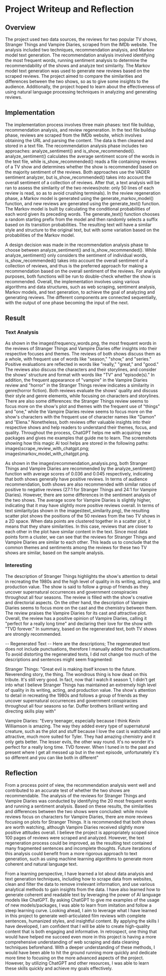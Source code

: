 # Project Writeup and Reflection

## Overview
The project used two data sources, the reviews for two popular TV shows, Stranger Things and Vampire Diaries, scraped from the IMDb website. The analysis included two techniques, recommendation analysis, and Markov model text generation. The recommendation analysis involved identifying the most frequent words, running sentiment analysis to determine the recommendability of the shows and analyze text similarity. The Markov model text generation was used to generate new reviews based on the scraped reviews. The project aimed to compare the similarities and differences between the two shows, so as to give some insights to the audience. Additionally, the project hoped to learn about the effectiveness of using natural language processing techniques in analyzing and generating reviews.

## Implementation
The implementation process involves three main phases: text file buildup, recommendation analysis, and review regeneration. In the text file buildup phase, reviews are scraped from the IMDb website, which involves obtaining the URL and parsing the content. The data is then cleaned and stored in a text file. The recommendation analysis phase includes two approaches: analyze_sentiment() and is_show_recommended(). analyze_sentiment() calculates the average sentiment score of the words in the text file, while is_show_recommended() reads a file containing reviews of a TV show and determines whether the show is recommended based on the majority sentiment of the reviews. Both approaches use the VADER sentiment analyzer, but is_show_recommended() takes into account the overall sentiment of a collection of reviews. After that, a text analysis will be ran to assess the similarity of the two reviews(note: only 50 lines of each review is read, so as to avoid crushing terminals). In the review regeneration phase, a Markov model is generated using the generate_markov_model() function, and new reviews are generated using the generate_text() function. The Markov model is built by calculating the conditional probabilities of each word given its preceding words. The generate_text() function chooses a random starting prefix from the model and then randomly selects a suffix based on its transition probabilities. The resulting text will have a similar style and structure to the original text, but with some variation based on the probabilities of the Markov model.

A design decision was made in the recommendation analysis phase to choose between analyze_sentiment() and is_show_recommended(). While analyze_sentiment() only considers the sentiment of individual words, is_show_recommended() takes into account the overall sentiment of a collection of reviews, and thus is the preferred approach for making a recommendation based on the overall sentiment of the reviews. For analysis purposes, both functions will be run to double-check whether the show is recommended. Overall, the implementation involves using various algorithms and data structures, such as web scraping, sentiment analysis, Markov models, and text generation, to achieve the goal of analyzing and generating reviews. The different components are connected sequentially, with the output of one phase becoming the input of the next.

## Result
### Text Analysis 
As shown in the images\frequency_words.png, the most frequent words in the reviews of Stranger Things and Vampire Diaries offer insights into their respective focuses and themes. The reviews of both shows discuss them as a whole, with frequent use of words like "season," "show," and "series." Positive evaluations are reflected in words like "really," "great," and "good." The reviews also discuss the characters and their storylines, and consider the shows' structure and format with words like "TV" and "episode(s)." In addition, the frequent appearance of "vampire" in the Vampire Diaries review and "horror" in the Stranger Things review indicates a similarity in genre(horror fiction). Both reviews evaluate the shows' quality and discuss their style and genre elements, while focusing on characters and storylines. There are also some differences: the Stranger Things review seems to focus more on the show's plot and themes with the frequent use of "things" and "one," while the Vampire Diaries review seems to focus more on the show's characters with the frequent use of character names like "Damon" and "Elena." Nonetheless, both reviews offer valuable insights into their respective shows and help readers to understand their themes, focus, and quality. Throughout the process, ChatGPT helps me with acquiring new packages and gives me examples that guide me to learn. The screenshots showing how this magic AI tool helps are stored in the following paths: images\scrape_review_with_chatgpt.png; images\markov_model_with_chatgpt.png.

As shown in the images\recommendation_analysis.png, both Stranger Things and Vampire Diaries are recommended by the analyze_sentiment() function with average scores of 0.036 and 0.045 respectively, indicating that both shows generally have positive reviews. In terms of audience recommendation, both shows are also recommended with similar ratios of positive to negative reviews (27:1 for Stranger Things and 24:1 for Vampire Diaries). However, there are some differences in the sentiment analysis of the two shows. The average score for Vampire Diaries is slightly higher, indicating that it may have slightly more positive reviews overall. In terms of text similarity(as shown in the images\text_similarity.png), the resulting scatter plot shows the positions of the 50 reviews from the two TV shows in a 2D space. When data points are clustered together in a scatter plot, it means that they share similarities. In this case, reviews that are closer to each other in the plot have similar content in the text. Since most data points form a cluster, we can see that the reviews for Stranger Things and Vampire Diaries are similar to each other. This leads us to conclude that the common themes and sentiments among the reviews for these two TV shows are similar, based on the sample analysis.

### Interesting 
The description of Stranger Things highlights the show's attention to detail in recreating the 1980s and the high level of quality in its writing, acting, and production value. The show is said to follow a group of friends as they uncover supernatural occurrences and government conspiracies throughout all four seasons. The review is filled with the show's creative and directorial aspects. On the other hand, the description of Vampire Diaries seems to focus more on the cast and the chemistry between them. The review praises the Vampire Diaries for its cast and attractive plot. Overall, the review has a positive opinion of Vampire Diaries, calling it "perfect for a really long time" and declaring their love for the show with "TVD forever." In summary, based on the regenerated text, both TV shows are strongly recommended.

-- Regenerated Text -- 
Here are the descriptions; The regenerated text does not include punctuations, therefore I manually added the punctuations. To avoid distorting the regenerated texts, I did not change too much of the descriptions and sentences might seem fragmented: 

Stranger Things: "Great evil is making itself known to the future. Neverending story, the thing. The wondrous thing is how dead on this tribute. It's still very good. In fact, now that I watch it season 1, I didn't get into what I believe Stranger Things has maintained an extremely high level of quality in its writing, acting, and production value. The show's attention to detail in recreating the 1980s and follows a group of friends as they uncover supernatural occurrences and government conspiracies throughout all four seasons so far. Duffer brothers brilliant writing and directing skills play with"

Vampire Diaries: "Every teenager, especially because I think Kevin Williamson is amazing. The way they added every type of supernatural creature, such as the plot and stuff because I love the cast is watchable and attractive, much more suited for Tyler. They had amazing chemistry and it only gets better. The lesser evils, the other way round. It's no wonder it's perfect for a really long time. TVD forever. When I tuned in to the past and present where I get all messed up but in the next episode, unfortunately it's so different and you can like both in different"

## Reflection
From a process point of view, the recommendation analysis went well and contributed to an accurate test of whether the two shows are recommendable. The analysis of the reviews for Stranger Things and Vampire Diaries was conducted by identifying the 20 most frequent words and running a sentiment analysis. Based on these results, the similarities and differences between the two shows were concluded: while movie reviews focus on characters for Vampire Diaries, there are more reviews focusing on plots for Stranger Things. It is recommended that both shows are worth watching, although Vampire Diaries received slightly more positive attitudes overall. I believe the project is appropriately scoped since 100 pages of reviews were scraped and analyzed. However, the text regeneration process could be improved, as the resulting text contained many fragmented sentences and incomplete thoughts. Future iterations of this analysis could benefit from a more rigorous approach to text generation, such as using machine learning algorithms to generate more coherent and natural language text.

From a learning perspective, I have learned a lot about data analysis and text generation techniques, including how to scrape data from websites, clean and filter the data to remove irrelevant information, and use various analytical methods to gain insights from the data. I have also learned how to generate coherent and readable text by leveraging the power of AI language models like ChatGPT. By asking ChatGPT to give me examples of the usage of new models/packages, I was able to learn from imitation and follow a steep learning curve. Looking ahead, I aim to leverage what I have learned in this project to generate well-articulated film reviews with complete sentences, humanized styles, and insightful content. By applying the skills I have developed, I am confident that I will be able to create high-quality content that is both engaging and informative. In retrospect, one thing that would have helped me succeed even more in this project is having a more comprehensive understanding of web scraping and data cleaning techniques beforehand. With a deeper understanding of these methods, I would have been able to hit the ground running more quickly and dedicate more time to focusing on the more advanced aspects of the project. However, by utilizing ChatGPT and other resources, I was able to learn these skills quickly and achieve my goals effectively.





